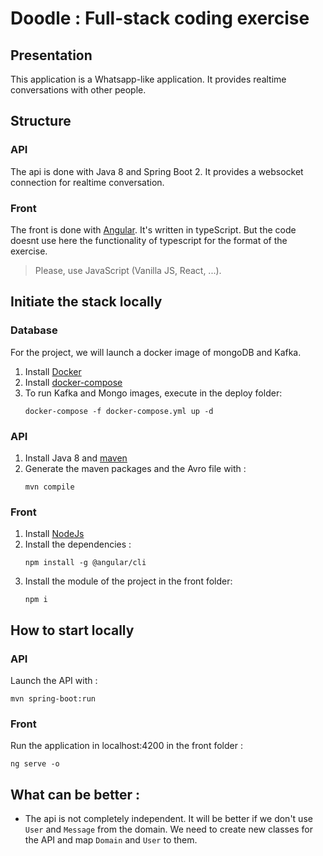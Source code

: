 # Doodle : Full-stack coding exercise


## Presentation

This application is a Whatsapp-like application. It provides realtime conversations with other people.

## Structure

### API
The api is done with Java 8 and Spring Boot 2.
It provides a websocket connection for realtime conversation.

### Front
The front is done with [Angular](https://angular.io). It's written in typeScript. 
But the code doesnt use here the functionality of typescript for the format of the exercise.

> Please, use JavaScript (Vanilla JS, React, ...). 

## Initiate the stack locally

### Database

For the project, we will launch a docker image of mongoDB and Kafka.

1. Install [Docker](https://docs.docker.com/install/)
2. Install [docker-compose](https://docs.docker.com/compose/install/)
3. To run Kafka and Mongo images, execute in the deploy folder: 
    ```
    docker-compose -f docker-compose.yml up -d
    ```
### API

1. Install Java 8 and [maven](https://maven.apache.org/install.html)
2. Generate the maven packages and the Avro file with :
    ```
    mvn compile
    ```

### Front

1. Install [NodeJs](https://nodejs.org/en/)
2. Install the dependencies :
    ```
    npm install -g @angular/cli
    ```
3. Install the module of the project in the front folder:
    ```
    npm i
    ```

## How to start locally

### API

Launch the API with : 

```
mvn spring-boot:run
```

### Front

Run the application in localhost:4200 in the front folder : 
```
ng serve -o
```

## What can be better :

- The api is not completely independent. It will be better if we don't use `User` and `Message` from the domain. 
We need to create new classes for the API and map `Domain` and `User` to them.
